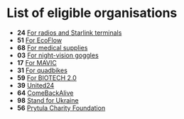 # List of eligible organisations

- **24** [For radios and Starlink terminals](https://www.peoplesproject.com/zvyazok-dlya-zsu/)
- **51** [For EcoFlow](https://www.peoplesproject.com/zaryadni-stancii-ecoflow-dlya-vijskovix/)
- **68** [For medical supplies](https://www.peoplesproject.com/medikamenti-dlya-vijskovix-2-0/)
- **03** [For night-vision goggles](https://revolut.me/kseniis87v)
- **17** [For MAVIC](https://www.peoplesproject.com/zbir-na-droni-dji-mavic-3/)
- **31** [For quadbikes](https://www.peoplesproject.com/kvadrocikli-dlya-nashix-voiniv/)
- **59** [For BIOTECH 2.0](https://www.peoplesproject.com/zbir-koshtiv-na-vidnovlennya-tyazhkoporanenix-vijskovosluzhbovciv-ta-civilnix-gromadyan-ukraini-z-dopomogoyu-regenerativnix-texnologij/)
- **39** [United24](https://u24.gov.ua/)
- **64** [ComeBackAlive](https://savelife.in.ua/en/)
- **98** [Stand for Ukraine](https://standforukraine.com/)
- **56** [Prytula Charity Foundation](https://prytulafoundation.org/en)

